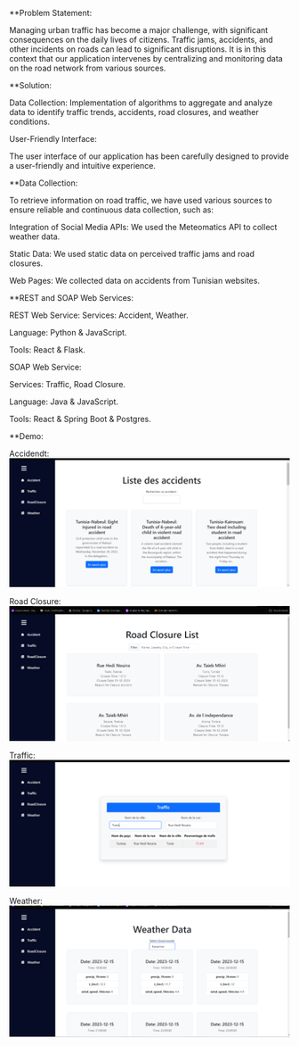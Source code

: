 **Problem Statement:

Managing urban traffic has become a major challenge, with significant consequences on the daily lives of citizens. Traffic jams, accidents, and other incidents on roads can lead to significant disruptions. It is in this context that our application intervenes by centralizing and monitoring data on the road network from various sources.

**Solution:

Data Collection:
Implementation of algorithms to aggregate and analyze data to identify traffic trends, accidents, road closures, and weather conditions.

User-Friendly Interface:

The user interface of our application has been carefully designed to provide a user-friendly and intuitive experience.

**Data Collection:

To retrieve information on road traffic, we have used various sources to ensure reliable and continuous data collection, such as:

Integration of Social Media APIs:
We used the Meteomatics API to collect weather data.

Static Data:
We used static data on perceived traffic jams and road closures.

Web Pages:
We collected data on accidents from Tunisian websites.


**REST and SOAP Web Services:

REST Web Service:
Services: Accident, Weather.

Language: Python & JavaScript.

Tools: React & Flask.


SOAP Web Service:

Services: Traffic, Road Closure.

Language: Java & JavaScript.

Tools: React & Spring Boot & Postgres.

**Demo:

Accidendt:
![alt text](https://github.com/manarfareh/My-Road/blob/main/Demo/Accidendt.png?raw=true)

Road Closure:
![alt text](https://github.com/manarfareh/My-Road/blob/main/Demo/Road_Closure.png?raw=true)

Traffic:
![alt text](https://github.com/manarfareh/My-Road/blob/main/Demo/Traffic.png?raw=true)

Weather:
![alt text](https://github.com/manarfareh/My-Road/blob/main/Demo/Weather_Data.png?raw=true)


